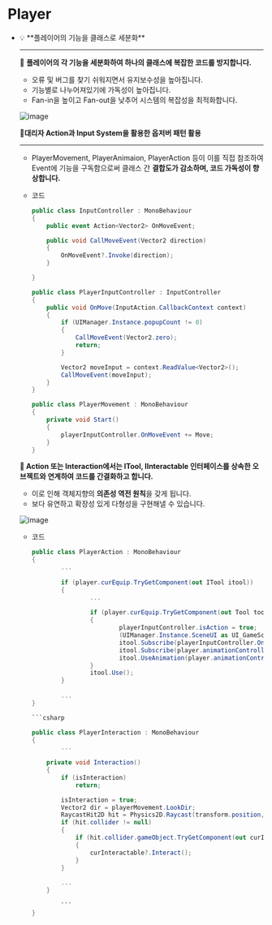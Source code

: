 # Player    
-
    <aside>
    💡 **플레이어의 기능을 클래스로 세분화**
    
    ---
    
    📝 **플레이어의 각 기능을 세분화하여 하나의 클래스에 복잡한 코드를 방지합니다.**
    
    - 오류 및 버그를 찾기 쉬워지면서 유지보수성을 높아집니다.
    - 기능별로 나누어져있기에 가독성이 높아집니다.
    - Fan-in을 높이고 Fan-out을 낮추어 시스템의 복잡성을 최적화합니다.
    
    ![image](https://github.com/user-attachments/assets/da6f55a6-9bf5-4e19-9f16-9cdb3f3216f6)

    **📝대리자 Action과 Input System을 활용한 옵저버 패턴 활용**
    
    ---
    
    - PlayerMovement, PlayerAnimaion, PlayerAction 등이 이를 직접 참조하여 Event에 기능을 구독함으로써 클래스 간 **결합도가 감소하며, 코드 가독성이 향상합니다.**
    - 코드
        
        ```csharp
        public class InputController : MonoBehaviour
        {
            public event Action<Vector2> OnMoveEvent;
        
            public void CallMoveEvent(Vector2 direction)
            {
                OnMoveEvent?.Invoke(direction);
            }
        
        }
        ```
        
        ```csharp
        public class PlayerInputController : InputController
        {
            public void OnMove(InputAction.CallbackContext context)
            {
                if (UIManager.Instance.popupCount != 0)
                {
                    CallMoveEvent(Vector2.zero);
                    return;
                }
        
                Vector2 moveInput = context.ReadValue<Vector2>();
                CallMoveEvent(moveInput);
            }
        }
        ```
        
        ```csharp
        public class PlayerMovement : MonoBehaviour
        {
            private void Start()
            {
                playerInputController.OnMoveEvent += Move;
            }
        }
        ```
        
    
    **📝 Action 또는 Interaction에서는 ITool, IInteractable 인터페이스를 상속한 오브젝트와 연계하여 코드를 간결화하고  합니다.**
    
    - 이로 인해 객체지향의 **의존성 역전 원칙**을 갖게 됩니다.
    - 보다 유연하고 확장성 있게 다형성을 구현해낼 수 있습니다.
    
    ![image](https://github.com/user-attachments/assets/f0c0cb7f-8062-417f-a55a-7b050dd04bc1)

    - 코드
        
        ```csharp
        public class PlayerAction : MonoBehaviour
        {
        		...
        		
        		if (player.curEquip.TryGetComponent(out ITool itool))
        		{
        				... 
        				
        				if (player.curEquip.TryGetComponent(out Tool tool))
        				{
        						playerInputController.isAction = true;
        						(UIManager.Instance.SceneUI as UI_GameScene).isActive = false;
        						itool.Subscribe(playerInputController.OnBehavior);
        						itool.Subscribe(player.animationController.EndAction);
        						itool.UseAnimation(player.animationController);
        				}
        				itool.Use();
        		}
        		
        		...
        }
        ```
        
        ```csharp
        ```csharp
        
        public class PlayerInteraction : MonoBehaviour
        {
        		...
        		
            private void Interaction()
            {
                if (isInteraction)
                    return;
        
                isInteraction = true;
                Vector2 dir = playerMovement.LookDir;
                RaycastHit2D hit = Physics2D.Raycast(transform.position, dir, rayDistance, layerMask);
                if (hit.collider != null)
                {
                    if (hit.collider.gameObject.TryGetComponent(out curInteractable))
                    {
                        curInteractable?.Interact();
                    }
                }
                
                ...
            }
            
        		```
        }
        ```
        
    </aside>
    
